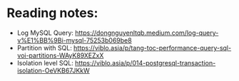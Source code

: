 # Reading notes:
- Log MySQL Query: https://dongnguyenltqb.medium.com/log-query-v%E1%BB%9Bi-mysql-75253b069be8
- Partition with SQL: https://viblo.asia/p/tang-toc-performance-query-sql-voi-partitions-WAyK89XEZxX
- Isolation level SQL: https://viblo.asia/p/014-postgresql-transaction-isolation-OeVKB67JKkW